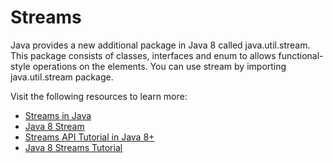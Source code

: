 # Streams

Java provides a new additional package in Java 8 called java.util.stream. This package consists of classes, interfaces and enum to allows functional-style operations on the elements. You can use stream by importing java.util.stream package.

Visit the following resources to learn more:

- [Streams in Java](https://www.geeksforgeeks.org/stream-in-java/)
- [Java 8 Stream](https://www.javatpoint.com/java-8-stream)
- [Streams API Tutorial in Java 8+](https://www.youtube.com/watch?v=VNovNwHr9jY)
- [Java 8 Streams Tutorial](https://www.youtube.com/watch?v=t1-YZ6bF-g0)

